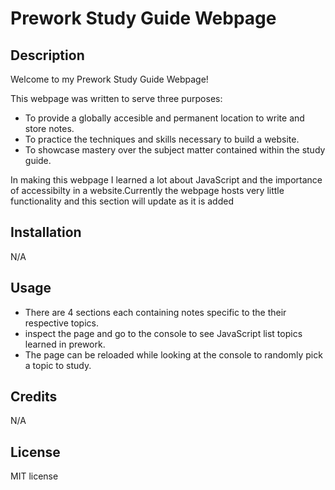 # Prework Study Guide Webpage

## Description

Welcome to my Prework Study Guide Webpage!

This webpage was written to serve three purposes:
- To provide a globally accesible and permanent location to write and store notes. 
- To practice the techniques and skills necessary to build a website.
- To showcase mastery over the subject matter contained within the study guide.

In making this webpage I learned a lot about JavaScript and the importance of accessibilty in a website.Currently the webpage hosts very little functionality and this section will update as it is added

## Installation

N/A

## Usage

- There are 4 sections each containing notes specific to the their respective topics. 
- inspect the page and go to the console to see JavaScript list topics learned in prework. 
- The page can be reloaded while looking at the console to randomly pick a topic to study.

## Credits

N/A

## License

MIT license